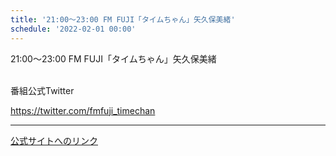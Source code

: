 ```yaml
---
title: '21:00～23:00 FM FUJI「タイムちゃん」矢久保美緒'
schedule: '2022-02-01 00:00'
---
```


<div id="detailBody"> <p>  21:00～23:00 FM FUJI「タイムちゃん」矢久保美緒 </p> <p>  <br/>  番組公式Twitter </p> <p>  <a href="https://twitter.com/fmfuji_timechan" target="_blank">   https://twitter.com/fmfuji_timechan  </a> </p></div>

---
[公式サイトへのリンク]('http://www.nogizaka46.com/schedule/2022/02/064673.php?member=mio-yakubo&category=&monthly=202202')